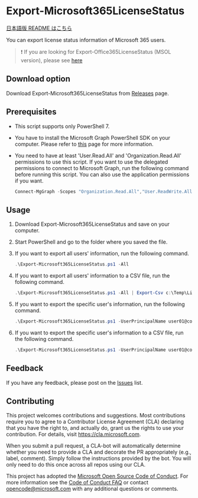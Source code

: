 # Export-Microsoft365LicenseStatus

[日本語版 README はこちら](https://github.com/microsoft/Export-Microsoft365LicenseStatus/tree/master/ja-jp)

You can export license status information of Microsoft 365 users.

> :exclamation: If you are looking for Export-Office365LicenseStatus (MSOL version), please see [here](README_v1.md)

## Download option

Download Export-Microsoft365LicenseStatus from [Releases](https://github.com/microsoft/Export-Microsoft365LicenseStatus/releases) page.

## Prerequisites

- This script supports only PowerShell 7.
- You have to install the Microsoft Graph PowerShell SDK on your computer. Please refer to [this](https://docs.microsoft.com/en-us/graph/powershell/installation) page for more information.
- You need to have at least 'User.Read.All' and 'Organization.Read.All' permissions to use this script. If you want to use the delegated permissions to connect to Microsoft Graph, run the following command before running this script. You can also use the application permissions if you want.
  
  ```powershell
  Connect-MgGraph -Scopes "Organization.Read.All","User.ReadWrite.All"
  ```

## Usage

1. Download Export-Microsoft365LicenseStatus and save on your computer.
2. Start PowerShell and go to the folder where you saved the file.
3. If you want to export all users' information, run the following command.

   ```powershell
   .\Export-Microsoft365LicenseStatus.ps1 -All
   ```

4. If you want to export all users' information to a CSV file, run the following command.

   ```powershell
   .\Export-Microsoft365LicenseStatus.ps1 -All | Export-Csv c:\Temp\LicenseReport.csv
   ```

5. If you want to export the specific user's information, run the following command.

   ```powershell
   .\Export-Microsoft365LicenseStatus.ps1 -UserPrincipalName user01@contoso.onmicrosoft.com
   ```

6. If you want to export the specific user's information to a CSV file, run the following command.

   ```powershell
   .\Export-Microsoft365LicenseStatus.ps1 -UserPrincipalName user01@contoso.onmicrosoft.com | Export-Csv c:\Temp\LicenseReport.csv
   ```

## Feedback

If you have any feedback, please post on the [Issues](https://github.com/Microsoft/Export-Office365LicenseStatus/issues) list.

## Contributing

This project welcomes contributions and suggestions.  Most contributions require you to agree to a
Contributor License Agreement (CLA) declaring that you have the right to, and actually do, grant us
the rights to use your contribution. For details, visit https://cla.microsoft.com.

When you submit a pull request, a CLA-bot will automatically determine whether you need to provide
a CLA and decorate the PR appropriately (e.g., label, comment). Simply follow the instructions
provided by the bot. You will only need to do this once across all repos using our CLA.

This project has adopted the [Microsoft Open Source Code of Conduct](https://opensource.microsoft.com/codeofconduct/).
For more information see the [Code of Conduct FAQ](https://opensource.microsoft.com/codeofconduct/faq/) or
contact [opencode@microsoft.com](mailto:opencode@microsoft.com) with any additional questions or comments.
